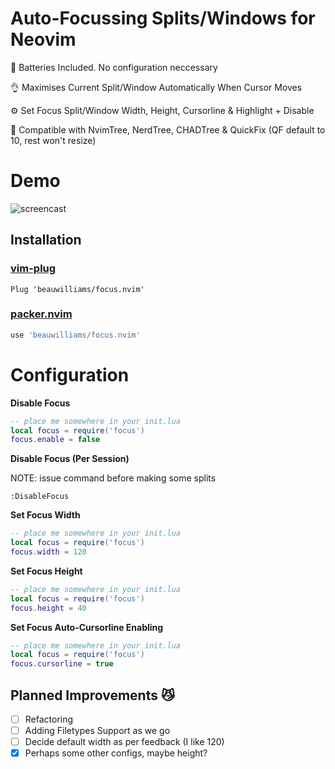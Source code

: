 # Auto-Focussing Splits/Windows for Neovim

🔋 Batteries Included. No configuration neccessary

👌 Maximises Current Split/Window Automatically When Cursor Moves

⚙️  Set Focus Split/Window Width, Height, Cursorline & Highlight + Disable

🙌 Compatible with NvimTree, NerdTree, CHADTree & QuickFix (QF default to 10, rest won't resize)

# Demo

![screencast](https://i.ibb.co/0tsKww4/focusop.gif)

## Installation
### [vim-plug](https://github.com/junegunn/vim-plug)
```vim
Plug 'beauwilliams/focus.nvim'
```
### [packer.nvim](https://github.com/wbthomason/packer.nvim)
```lua
use 'beauwilliams/focus.nvim'
```

# Configuration
**Disable Focus**
```lua
-- place me somewhere in your init.lua
local focus = require('focus')
focus.enable = false
```
**Disable Focus (Per Session)**

NOTE: issue command before making some splits
```vim
:DisableFocus
```

**Set Focus Width**
```lua
-- place me somewhere in your init.lua
local focus = require('focus')
focus.width = 120
```

**Set Focus Height**
```lua
-- place me somewhere in your init.lua
local focus = require('focus')
focus.height = 40
```
**Set Focus Auto-Cursorline Enabling**
```lua
-- place me somewhere in your init.lua
local focus = require('focus')
focus.cursorline = true
```


## Planned Improvements 😼

- [ ] Refactoring
- [ ] Adding Filetypes Support as we go
- [ ] Decide default width as per feedback (I like 120)
- [x] Perhaps some other configs, maybe height?
